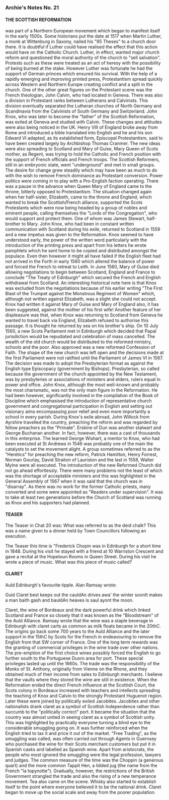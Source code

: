 ### Archie's Notes No. 21

#### THE SCOTTISH REFORMATION

was part of a Northern European movement which began to manifest itself in the early 1500s. Some historians put the date at 1517 when Martin Luther, a monk at Wittenburg in Saxony, nailed his "95 Theses" to a church door there. It is doubtful if Luther could have realised the effect that this action would have on the Catholic Church. Luther, in effect, wanted major church reform and questioned the moral authority of the church to "sell salvation". Protests such as these were treated as an act of heresy with the possibility of being burned at the stake. However Luther was fortunate he had the support of German princes which ensured his survival. With the help of a rapidly emerging and improving printed press, Protestantism spread quickly across Western and Northern Europe creating conflict and a split in the church. One of the other great figures on the Protestant scene was the French theologian, John Calvin, who had located in Geneva. There was also a division in Protestant ranks between Lutherans and Calvinists. This division eventually separated the Lutheran churches of North Germany and Scandinavia from the Calvinists of South Germany and Switzerland. John Knox, who was later to become the "father" of the Scottish Reformation, was exiled at Geneva and studied with Calvin. These changes and attitudes were also being noticed in the UK. Henry VIII of England broke away from Rome and introduced a bible translated into English and he and his son Edward VI adapted, as its established form, Episcopal Protestantism, said to have been created largely by Archbishop Thomas Cranmer. The new ideas were also spreading to Scotland and Mary of Guise, Mary Queen of Scots mother, as Regent, was trying to hold the Catholic and French position with the support of French officials and French troops. The Scottish Reformers, still in an embryonic state, went "underground" and met in small groups. The desire for change grew steadily which may have been as much to do with the wish to remove French dominance as Protestant conversion. Power politics were coming in to play with a Pro-English faction operating. There was a pause in the advance when Queen Mary of England came to the throne, bitterly opposed to Protestantism. The situation changed again when her half-sister, Elizabeth, came to the throne and England, which wanted to break the Scottish/French alliance, supported the Scots Protestants which were now being headed by a group of nobles and eminent people, calling themselves the "Lords of the Congregation", who would support and protect them. One of whom was James Stewart, half-brother to Mary. John Knox, who had been in constant written communication with Scotland during his exile, returned to Scotland in 1559 and a new impetus was given to the Reformation. Knox seemed to have understood early, the power of the written word particularly with the introduction of the printing press and apart from his letters he wrote pamphlets which he sent home to be copied and distributed amongst the populace. Even then however it might all have failed if the English fleet had not arrived in the Forth in early 1560 which altered the balance of power and forced the French to retreat to Leith. In June 1560, Mary of Guise died allowing negotiations to begin between Scotland, England and France to conclude "The Treaty of Edinburgh" which secured the French and English withdrawal from Scotland. An interesting historical note here is that Knox was excluded from the negotiations because of his earlier writing "The First Blast of the Trumpet against the Monstrous Regiment of Women" which, although not written against Elizabeth, was a slight she could not accept. Knox had written it against Mary of Guise and Mary of England also, it has been suggested, against the mother of his first wife! Another feature of her displeasure was that, when Knox was returning to Scotland from Geneva he wanted to travel back via England, Elizabeth refused to authorise this passage. It is thought he returned by sea on his brother's ship. On 10 July 1560, a new Scots Parliament met in Edinburgh which decided that Papal jurisdiction would be repudiated and celebration of mass cancelled. The wealth of the old church would be distributed to the reformed ministry, schools and the poor. Also approved was a new reformed Confession of Faith. The shape of the new church was left open and the decisions made at the first Parliament were not ratified until the Parliament of James VI in 1567. The decision was made to adopt the Presbyterian format as against the English type Episcopacy (government by Bishops). Presbyterian, so called because the government of the church appointed by the New Testament, was by presbyteries or associations of ministers and elders, rulers equal in power and office. John Knox, although the most well-known and probably the most charismatic, was not the only main figure in the Reformation. He had been however, significantly involved in the compilation of the Book of Discipline which emphasised the introduction of representative church government and congregational participation in English and setting out visionary aims encompassing poor relief and even more importantly a school in every parish. During Knox's exile abroad, John Willock from Ayrshire travelled the country, preaching the reform and was regarded by fellow preachers as the "Primate". Erskine of Dun was another stalwart and George Buchanan another. In fact, however, there was a cast of thousands in this enterprise. The learned George Wishart, a mentor to Knox, who had been executed at St Andrews in 1546 was probably one of the main the catalysts to set the movement alight. A group sometimes referred to as the "Heretics" for preaching the new reform, Patrick Hamilton, Henry Forrest, Norman Gourlay, David Straiton of Lauriston and the last in 1558, Walter Mylne were all executed. The introduction of the new Reformed Church did not go ahead effortlessly. There were many problems not the least of which was the shortage of acceptable ministers and this was highlighted in the General Assembly of 1567 when it was said that the church was in "disarray". As there was no work for the former Catholic priests, many converted and some were appointed as "Readers under supervision". It was to take at least two generations before the Church of Scotland was running as Knox and his supporters had planned.

#### TEASER

The Teaser in Chat 20 was: What was referred to as the deid chalk? This was a name given to a dinner held by Town Councillors following an execution.

The Teaser this time is "Frederick Chopin was in Edinburgh for a short time in 1848. During his visit he stayed with a friend at 10 Warriston Crescent and gave a recital at the Hopetoun Rooms in Queen Street. During his visit he wrote a piece of music. What was this piece of music called?

#### CLARET

Auld Edinburgh's favourite tipple. Alan Ramsay wrote:

Guid Claret best keeps out the cauldAn drives awa' the winter soonIt makes a man baith gash and bauldAn heaves is saul ayont the moon.

Claret, the wine of Bordeaux and the dark powerful drink which linked Scotland and France so closely that it was known as the "Bloodstream" of the Auld Alliance. Ramsay wrote that the wine was a staple beverage in Edinburgh with claret carts as common as milk floats became in the 20thC. The origins go back some 700 years to the Auld Alliance and the later support in the 15thC by Scots for the French in endeavouring to remove the English from that SW corner of France. One of the long term rewards was the granting of commercial privileges in the wine trade over other nations. The pre-emption of the first choice wines possibly forced the English to go further south to the Portuguese Duoro area for port. These special privileges lasted up until the 1660s. The trade was the responsibility of the Monks of St. Anthony, originally from Vienne on the Rhone, and they obtained much of their income from sales to Edinburgh merchants. I believe that the vaults where they stored the wine are still in existence. When the Reformation ended the direct French influence at the Scottish Court, the Scots colony in Bordeaux increased with teachers and intellects spreading the teaching of Knox and Calvin to the strongly Protestant Huguenot region. Later these were joined by politically exiled Jacobites. Jacobites and other nationalists drank claret as a symbol of Scottish Independence rather than succumb to the "politically correct" port. It became the situation that the country was almost united in seeing claret as a symbol of Scottish unity. This was highlighted by practically everyone turning a blind eye to the considerable smuggling going on. It was further reinforced when the English tried to tax it and price it out of the market. "Free Trading", as the smuggling was called, was often carried out through Agents in Guernsey who purchased the wine for their Scots merchant customers but put it in Spanish casks and labelled as Spanish wine. Apart from aristocrats, the people who most ignored the smuggling were the legal profession, lawyers and judges. The common measure of the time was the Choppin (a generous quart) and the more common Tappit Hen, a lidded jug (the name from the French "la topynotte"). Gradually, however, the restrictions of the British Government strangled the trade and also the rising of a new temperance movement. Tea also came on the scene. Whisky also started to establish itself to the point where everyone believed it to be the national drink. Claret began to move up the social scale and away from the poorer population.

